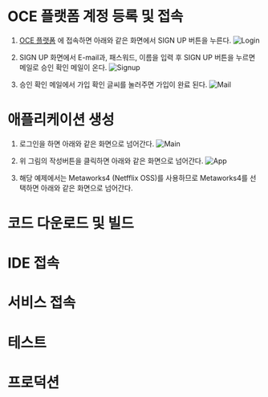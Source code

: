 # OCE 플랫폼 계정 등록 및 접속
1. [OCE 플랫폼](https://cloud.pas-mini.io/) 에 접속하면 아래와 같은 화면에서 SIGN UP 버튼을 누른다.
![Login](https://user-images.githubusercontent.com/16382067/34975851-21bbbe26-fad7-11e7-80e4-580c726d9e51.png)

1. SIGN UP 화면에서 E-mail과, 패스워드, 이름을 입력 후 SIGN UP 버튼을 누르면 메일로 승인 확인 메일이 온다.
![Signup](https://user-images.githubusercontent.com/16382067/34975938-7aa64704-fad7-11e7-8a33-954bc72bbf4a.png)

1. 승인 확인 메일에서 가입 확인 글씨를 눌러주면 가입이 완료 된다.
![Mail](https://user-images.githubusercontent.com/16382067/34976111-54163ff8-fad8-11e7-8d6b-079b678a6719.png)

# 애플리케이션 생성
1. 로그인을 하면 아래와 같은 화면으로 넘어간다.
![Main](https://user-images.githubusercontent.com/16382067/34978941-3bdb8c4e-fae3-11e7-8c29-117a9d77dc20.png)

1. 위 그림의 작성버튼을 클릭하면 아래와 같은 화면으로 넘어간다.
![App](https://user-images.githubusercontent.com/16382067/34979768-ace15854-fae5-11e7-9d59-4be0fc2e061d.png)

1. 해당 예제에서는 Metaworks4 (Netfflix OSS)를 사용하므로 Metaworks4를 선택하면 아래와 같은 화면으로 넘어간다.

# 코드 다운로드 및 빌드

# IDE 접속

# 서비스 접속

# 테스트

# 프로덕션